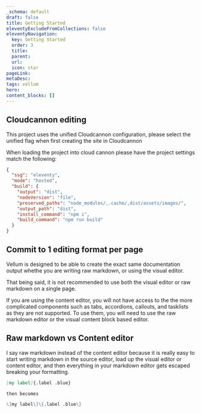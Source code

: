 ```yaml
---
_schema: default
draft: false
title: Getting Started
eleventyExcludeFromCollections: false
eleventyNavigation:
  key: Getting Started 
  order: 3
  title:
  parent:
  url:
  icon: star
pageLink:
metaDesc: 
tags: vellum
hero:
content_blocks: []
---
```


## Cloudcannon editing
This project uses the unified Cloudcannon configuration, please select the unified flag when first creating the site in Cloudcannon

When loading the project into cloud cannon please have the project settings match the following:

```json
{
  "ssg": "eleventy",
  "mode": "hosted",
  "build": {
    "output": "dist",
    "nodeVersion": "file",
    "preserved_paths": "node_modules/,.cache/,dist/assets/images/",
    "output_path": "dist",
    "install_command": "npm i",
    "build_command": "npm run build"
  }
}
```

## Commit to 1 editing format per page
Vellum is designed to be able to create the exact same documentation output whethe you are writing raw markdown, or using the visual editor.

That being said, it is not recommended to use both the visual editor or raw markdown on a single page. 

If you are using the content editor, you will not have access to the the more complicated components such as tabs, accordions, callouts, and tasklists as they are not supported. To use them, you will need to use the raw markdown editor or the visual content block based editor.

## Raw markdown vs Content editor
I say raw markdown instead of the content editor because it is really easy to start writing markdown in the source editor, load up the visual editor or content editor, and then everything in your markdown editor gets escaped breaking your formatting.

```md
[my label]{.label .blue}

then becomes

\[my label\]\{.label .blue\}
```